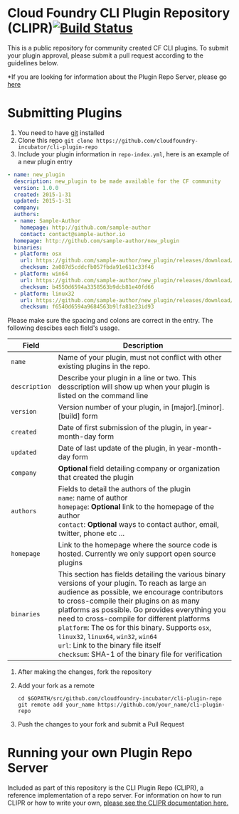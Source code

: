 Cloud Foundry CLI Plugin Repository (CLIPR)[![Build Status](https://travis-ci.org/cloudfoundry-incubator/cli-plugin-repo.svg?branch=master)](https://travis-ci.org/cloudfoundry-incubator/cli-plugin-repo)
=================

This is a public repository for community created CF CLI plugins. To submit your plugin
approval, please submit a pull request according to the guidelines below.

*If you are looking for information about the Plugin Repo Server, please go [here](https://github.com/cloudfoundry-incubator/cli-plugin-repo/blob/master/CLIPR.md)

Submitting Plugins
=================
1. You need to have [git](http://git-scm.com/downloads) installed
1. Clone this repo `git clone https://github.com/cloudfoundry-incubator/cli-plugin-repo`
1. Include your plugin information in `repo-index.yml`, here is an example of a new plugin entry
  ```yaml
  - name: new_plugin
    description: new_plugin to be made available for the CF community
    version: 1.0.0
    created: 2015-1-31
    updated: 2015-1-31
    company:
    authors:
    - name: Sample-Author
      homepage: http://github.com/sample-author
      contact: contact@sample-author.io
    homepage: http://github.com/sample-author/new_plugin
    binaries:
    - platform: osx 
      url: https://github.com/sample-author/new_plugin/releases/download/v1.0.0/echo_darwin
      checksum: 2a087d5cddcfb057fbda91e611c33f46
    - platform: win64 
      url: https://github.com/sample-author/new_plugin/releases/download/v1.0.0/echo_win64.exe
      checksum: b4550d6594a3358563b9dcb81e40fd66
    - platform: linux32
      url: https://github.com/sample-author/new_plugin/releases/download/v1.0.0/echo_linux32
      checksum: f6540d6594a9684563b9lfa81e23id93
  ```
  Please make sure the spacing and colons are correct in the entry. The following descibes each field's usage.
  
  Field | Description
  ------ | ---------
  `name` | Name of your plugin, must not conflict with other existing plugins in the repo.
  `description` | Describe your plugin in a line or two. This desscription will show up when your plugin is listed on the command line
  `version` | Version number of your plugin, in [major].[minor].[build] form
  `created` | Date of first submission of the plugin, in year-month-day form
  `updated` | Date of last update of the plugin, in year-month-day form
  `company` | <b>Optional</b> field detailing company or organization that created the plugin
  `authors` | Fields to detail the authors of the plugin<br>`name`: name of author<br>`homepage`: <b>Optional</b> link to the homepage of the author<br>`contact`: <b>Optional</b> ways to contact author, email, twitter, phone etc ...
  `homepage` | Link to the homepage where the source code is hosted. Currently we only support open source plugins
  `binaries` | This section has fields detailing the various binary versions of your plugin. To reach as large an audience as possible, we encourage contributors to cross-compile their plugins on as many platforms as possible. Go provides everything you need to cross-compile for different platforms<br>`platform`: The os for this binary. Supports `osx`, `linux32`, `linux64`, `win32`, `win64`<br>`url`: Link to the binary file itself<br>`checksum`: SHA-1 of the binary file for verification

1. After making the changes, fork the repository
1. Add your fork as a remote
   ```
   cd $GOPATH/src/github.com/cloudfoundry-incubator/cli-plugin-repo
   git remote add your_name https://github.com/your_name/cli-plugin-repo
   ```
   
1. Push the changes to your fork and submit a Pull Request

 
Running your own Plugin Repo Server
=================
Included as part of this repository is the CLI Plugin Repo (CLIPR), a reference implementation of a repo server. For information on how to run CLIPR or how to write your own, [please see the CLIPR documentation here.](https://github.com/cloudfoundry-incubator/cli-plugin-repo/blob/master/CLIPR.md)
